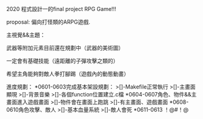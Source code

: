 2020 程式設計一的final project
RPG Game!!!

proposal:
偏向打怪類的ARPG遊戲. 

主視覺&&主題：  


武器等附加元素目前還在規劃中（武器的美術圖）  

一定會有基礎技能（遠距離的子彈攻擊之類的） 

希望主角能夠對敵人拳打腳踢（遊戲內的動態動畫） 


進度規劃：
*0601-0603完成基本架設規劃：
		>[]-Makefile正常執行
		>[]-主畫面顯現
		>[]-背景音樂
		>[]-各個function位置建立.c檔
*0604-0607角色、物件&&主畫面進入遊戲畫面
		>[]-物件會在畫面上跑跳
		>[]-有主畫面、遊戲畫面
*0608-0610角色攻擊、敵人
		>[]-基本血量系統
		>[]-敵人會死
*0611-0613 ！@#！@
		
